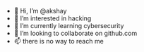 - 👋 Hi, I’m @akshay
- 👀 I’m interested in hacking
- 🌱 I’m currently learning cybersecurity
- 💞️ I’m looking to collaborate on github.com
- 📫 there is no way to reach me 

<!---
akshaykriti/akshaykriti is a ✨ special ✨ repository because its `README.md` (this file) appears on your GitHub profile.
You can click the Preview link to take a look at your changes.
--->
